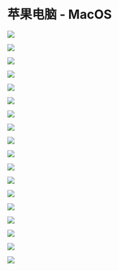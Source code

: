 # 苹果电脑 - MacOS

![](../.gitbook/assets/image-70.png)

![](../.gitbook/assets/image%20%282%29.png)

![](../.gitbook/assets/image-84.png)

![](../.gitbook/assets/image-16.png)

![](../.gitbook/assets/image-15.png)

![](../.gitbook/assets/image-36.png)

![](../.gitbook/assets/image-10.png)

![](../.gitbook/assets/image-6.png)

![](../.gitbook/assets/image-83.png)

![](../.gitbook/assets/image-77.png)

![](../.gitbook/assets/image-28.png)

![](../.gitbook/assets/image-55.png)

![](../.gitbook/assets/image-3.png)

![](../.gitbook/assets/image-37.png)

![](../.gitbook/assets/image-26.png)

![](../.gitbook/assets/image-86.png)

![](../.gitbook/assets/image-49.png)

![](../.gitbook/assets/image-7.png)


